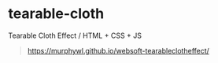 # tearable-cloth
Tearable Cloth Effect / HTML + CSS + JS
> https://murphywl.github.io/websoft-tearableclotheffect/
